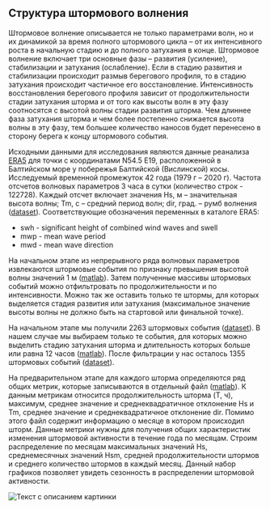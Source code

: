 ## Структура штормового волнения

Штормовое волнение описывается не только параметрами волн, но и их динамикой за время полного штормового цикла – от их интенсивного роста в начальную стадию и до полного затухания в конце. Штормовое волнение включает три основные фазы – развития (усиление), стабилизации и затухания (ослабление). Если в стадию развития и стабилизации происходит размыв берегового профиля, то в стадию затухания происходит частичное его восстановление. Интенсивность восстановления берегового профиля зависит от продолжительности стадии затухания шторма и от того как высоты волн в эту фазу соотносятся с высотой волны стадии развития шторма. Чем длиннее фаза затухания шторма и чем более постепенно снижается высота волны в эту фазу, тем большее количество наносов будет перенесено в сторону берега к концу штормового события.

Исходными данными для исследования являются данные реанализа [ERA5](https://cds.climate.copernicus.eu/cdsapp#!/dataset/reanalysis-era5-single-levels?tab=form) для точки с координатами N54.5 E19, расположенной в Балтийском море у побережья Балтийской (Вислинской) косы. Исследуемый временной промежуток 42 года (1979 г – 2020 г). Частота отсчетов волновых параметров 3 часа в сутки (количество строк -  122728). Каждый отсчет включает значения Hs, м – значительная высота волны; Tm, с – средний период волн; dir, град. – румб волнения ([dataset](1979_2020.dat)). Соответствующие обозначения переменных в каталоге ERA5:

- swh - significant height of combined wind waves and swell
- mwp - mean wave period
- mwd - mean wave direction

На начальном этапе из непрерывного ряда волновых параметров извлекаются штормовые события по признаку превышения высотой волны значений 1 м ([matlab](index_get_storm.m)). Затем полученные массивы штормовых событий можно отфильтровать по продолжительности и по интенсивности. Можно так же оставить только те штормы, для которых выделяется стадия развития или затухания (максимальное значение высоты волны не должно быть на стартовой или финальной точке). 

На начальном этапе мы получили 2263 штормовых события ([dataset](storm_char_2263.txt)). В нашем случае мы выбираем только те события, для которых можно выделить стадию затухания шторма и длительность которых больше или равна 12 часов ([matlab](choose_storm.m)). После фильтрации у нас осталось 1355 штормовых событий ([dataset](storm_char_choose_1355.txt)).

На предварительном этапе для каждого шторма определяются ряд общих метрик, которые записываются в отдельный файл ([matlab](charact_storm_general.m)). К данным метрикам относится продолжительность шторма (T, ч), максимум, среднее значение и среднеквадратичное отклонение Hs и Tm, среднее значение и среднеквадратичное отклонение dir. Помимо этого файл содержит информацию о месяце в котором происходил шторм. Данные метрики нужны для получения общих характеристик изменения штормовой активности в течение года по месяцам. Строим распределение по месяцам максимальных значений Hs,  среднемесячных значений Hsm, средней продолжительности штормов и среднего количество штормов в каждый месяц. Данный набор графиков позволяет увидеть сезонность в распределении штормовой активности.

<image
  src="/images/storm_charact_general.jpg"
  alt="Текст с описанием картинки"
  caption="Подпись под картинкой">
